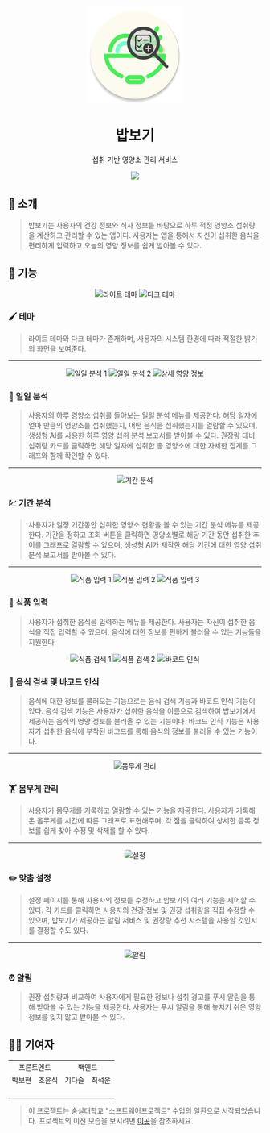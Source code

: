 <div align=center>
  <img src="https://raw.githubusercontent.com/CHOYUNSIG/babbogi/main/app/src/main/res/mipmap-xxxhdpi/ic_launcher_round.webp" alt="아이콘"/><br>
  <h1>밥보기</h1>
  <p>섭취 기반 영양소 관리 서비스</p>
  <img src="https://shields.io/badge/숭실대학교_2024_소프트웨어_공모전-Silver_Award-AAAACC.svg?&style=for-the-badge&logoColor=white"/><br>
</div>

<h2>📝 소개</h2>
<blockquote>
  밥보기는 사용자의 건강 정보와 식사 정보를 바탕으로 하루 적정 영양소 섭취량을 계산하고 관리할 수 있는 앱이다. 사용자는 앱을 통해서 자신이 섭취한 음식을 편리하게 입력하고 오늘의 영양 정보를 쉽게 받아볼 수 있다.
</blockquote>

<h2>🍎 기능</h2>
<div align=center>
  <img src="https://github.com/user-attachments/assets/7ca475d8-b913-431b-b025-9d86def286ad" width=30% alt="라이트 테마"/>
  <img src="https://github.com/user-attachments/assets/8d3ea4d6-8a14-4a10-9a53-3891661a9604" width=30% alt="다크 테마"/>
</div>
<h3>🖌️ 테마</h3>
<blockquote>
  <p>라이트 테마와 다크 테마가 존재하며, 사용자의 시스템 환경에 따라 적절한 밝기의 화면을 보여준다.</p>
</blockquote>
<hr>
<div align=center>
  <img src="https://github.com/user-attachments/assets/4f5374f3-ffa4-4ca8-b1ae-61e8c5d4a681" width=30% alt="일일 분석 1"/>
  <img src="https://github.com/user-attachments/assets/932c773e-f573-4545-9703-d6a7d3476e88" width=30% alt="일일 분석 2"/>
  <img src="https://github.com/user-attachments/assets/d2b76c44-68fa-48a9-ad4c-4938a28a7373" width=30% alt="상세 영양 정보"/>
</div>
<h3>📆 일일 분석</h3>
<blockquote>
  <p>사용자의 하루 영양소 섭취를 돌아보는 일일 분석 메뉴를 제공한다. 해당 일자에 얼마 만큼의 영양소를 섭취헀는지, 어떤 음식을 섭취했는지를 열람할 수 있으며, 생성형 AI를 사용한 하루 영양 섭취 분석 보고서를 받아볼 수 있다. 권장량 대비 섭취량 카드를 클릭하면 해당 일자에 섭취한 총 영양소에 대한 자세한 집계를 그래프와 함께 확인할 수 있다.</p>
</blockquote>
<hr>
<div align=center>
  <img src="https://github.com/user-attachments/assets/e615cf1e-c13f-46e2-938d-65f12dc4d62b" width=30% alt="기간 분석"/>
</div>
<h3>💹 기간 분석</h3>
<blockquote>
  <p>사용자가 일정 기간동안 섭취한 영양소 현황을 볼 수 있는 기간 분석 메뉴를 제공한다. 기간을 정하고 조회 버튼을 클릭하면 영양소별로 해당 기간 동안 섭취한 추이를 그래프로 열람할 수 있으며, 생성형 AI가 제작한 해당 기간에 대한 영양 섭취 분석 보고서를 받아볼 수 있다.</p>
</blockquote>
<hr>
<div align=center>
  <img src="https://github.com/user-attachments/assets/8524331f-2ee2-456f-8acd-dcbc15b741e7" width=30% alt="식품 입력 1"/>
  <img src="https://github.com/user-attachments/assets/841dea6b-f4ef-4db9-bee1-ae6cacafc930" width=30% alt="식품 입력 2"/>
  <img src="https://github.com/user-attachments/assets/4fa13f02-f08e-4d50-9fb8-ef5d9a94fc8f" width=30% alt="식품 입력 3"/>
</div>
<h3>🥑 식품 입력</h3>
<blockquote>
  <p>사용자가 섭취한 음식을 입력하는 메뉴를 제공한다. 사용자는 자신이 섭취한 음식을 직접 입력할 수 있으며, 음식에 대한 정보를 편하게 불러올 수 있는 기능들을 지원한다.</p>
</blockquote>
<div align=center>
  <img src="https://github.com/user-attachments/assets/82721282-0146-4b85-b7c2-baeabb3dcb0e" width=30% alt="식품 검색 1"/>
  <img src="https://github.com/user-attachments/assets/faa5c3cd-6c73-4b2b-a557-e647cdab49db" width=30% alt="식품 검색 2"/>
  <img src="https://github.com/user-attachments/assets/1b68d310-7a82-45cd-9edb-acfe50874f04" width=30% alt="바코드 인식"/>
</div>
<h3>🥑 음식 검색 및 바코드 인식</h3>
<blockquote>
  <p>음식에 대한 정보를 불러오는 기능으로는 음식 검색 기능과 바코드 인식 기능이 있다. 음식 검색 기능은 사용자가 섭취한 음식을 이름으로 검색하여 밥보기에서 제공하는 음식의 영양 정보를 불러올 수 있는 기능이다. 바코드 인식 기능은 사용자가 섭취한 음식에 부착된 바코드를 통해 음식의 정보를 불러올 수 있는 기능이다.</p>
</blockquote>
<hr>
<div align=center>
  <img src="https://github.com/user-attachments/assets/a8a4cd33-30e1-4de3-a347-296fd0872ee9" width=30% alt="몸무게 관리"/>
</div>
<h3>🏋️ 몸무게 관리</h3>
<blockquote>
  <p>사용자가 몸무게를 기록하고 열람할 수 있는 기능을 제공한다. 사용자가 기록해온 몸무게를 시간에 따른 그래프로 표현해주며, 각 점을 클릭하여 상세한 등록 정보를 쉽게 찾아 수정 및 삭제를 할 수 있다.</p>
</blockquote>
<hr>
<div align=center>
  <img src="https://github.com/user-attachments/assets/7a6140ff-0aff-4ab2-86c5-a19f5c34b296" width=30% alt="설정"/>
</div>
<h3>✏️ 맞춤 설정</h3>
<blockquote>
  <p>설정 페이지를 통해 사용자의 정보를 수정하고 밥보기의 여러 기능을 제어할 수 있다. 각 카드를 클릭하면 사용자의 건강 정보 및 권장 섭취량을 직접 수정할 수 있으며, 밥보기가 제공하는 알림 서비스 및 권장량 추천 시스템을 사용할 것인지를 결정할 수도 있다.</p>
</blockquote>
<hr>
<div align=center>
  <img src="https://github.com/user-attachments/assets/e7d2d075-555a-4e28-8b44-07af5704c81a" width=30% alt="알림"/>
</div>
<h3>⏰ 알림</h3>
<blockquote>
  <p>권장 섭취량과 비교하여 사용자에게 필요한 정보나 섭취 경고를 푸시 알림을 통해 받아볼 수 있는 기능을 제공한다. 사용자는 푸시 알림을 통해 놓치기 쉬운 영양 정보를 잊지 않고 받아볼 수 있다.</p>
</blockquote>

<h2>👨‍🔧 기여자</h2>

<div align=center>
  <table>
    <tr>
      <td colspan=2 align=center>프론트엔드</td>
      <td colspan=2 align=center>백엔드</td>
    </tr>
    <tr>
      <td align=center>박보현</td>
      <td align=center>조윤식</td>
      <td align=center>기다슬</td>
      <td align=center>최석운</td>
    </tr>
    <tr>
      <td align=center>
        <a href="https://github.com/HIROKIPark"><img src="https://avatars.githubusercontent.com/u/99084610?v=4" width=100 alt=""/></a>
      </td>
      <td align=center>
        <a href="https://github.com/CHOYUNSIG"><img src="https://avatars.githubusercontent.com/u/61886049?v=4" width=100 alt=""/></a>
      </td>
      <td align=center>
        <a href="https://github.com/gidaseul"><img src="https://avatars.githubusercontent.com/u/61573303?v=4" width=100 alt=""/></a>
      </td>
      <td align=center>
        <a href="https://github.com/choiseokun"><img src="https://avatars.githubusercontent.com/u/66260038?v=4" width=100 alt=""/></a>
      </td>
    </tr>
  </table>
</div>

<blockquote>
  이 프로젝트는 숭실대학교 "소프트웨어프로젝트" 수업의 일환으로 시작되었습니다. 프로젝트의 이전 모습을 보시려면 <a href="https://github.com/CHOYUNSIG/babbogi/blob/main/README_OLD.md">이곳</a>을 참조하세요.
</blockquote>
